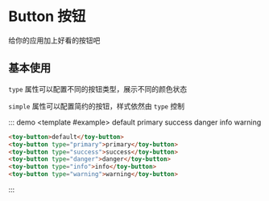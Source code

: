 # Button 按钮

给你的应用加上好看的按钮吧


## 基本使用

`type` 属性可以配置不同的按钮类型，展示不同的颜色状态

`simple` 属性可以配置简约的按钮，样式依然由 `type` 控制

::: demo
<template #example>
<toy-button>default</toy-button>
<toy-button type="primary">primary</toy-button>
<toy-button type="success">success</toy-button>
<toy-button type="danger">danger</toy-button>
<toy-button type="info">info</toy-button>
<toy-button type="warning">warning</toy-button>
</template>


```html
<toy-button>default</toy-button>
<toy-button type="primary">primary</toy-button>
<toy-button type="success">success</toy-button>
<toy-button type="danger">danger</toy-button>
<toy-button type="info">info</toy-button>
<toy-button type="warning">warning</toy-button>
```

:::
